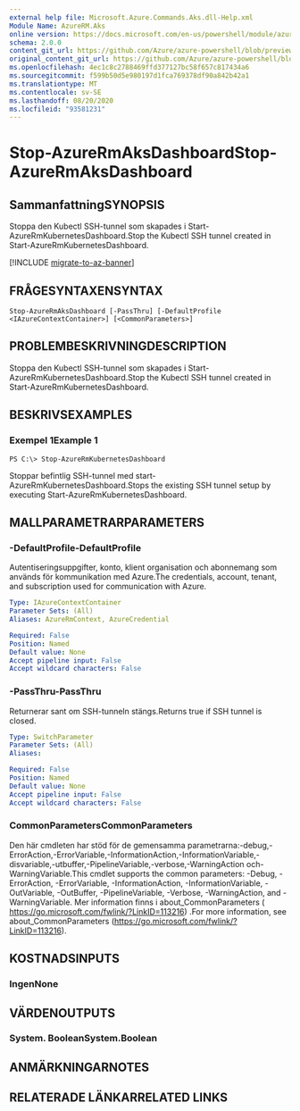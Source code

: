 ```yaml
---
external help file: Microsoft.Azure.Commands.Aks.dll-Help.xml
Module Name: AzureRM.Aks
online version: https://docs.microsoft.com/en-us/powershell/module/azurerm.aks/stop-azurermaksdashboard
schema: 2.0.0
content_git_url: https://github.com/Azure/azure-powershell/blob/preview/src/ResourceManager/Aks/Commands.Aks/help/Stop-AzureRmAksDashboard.md
original_content_git_url: https://github.com/Azure/azure-powershell/blob/preview/src/ResourceManager/Aks/Commands.Aks/help/Stop-AzureRmAksDashboard.md
ms.openlocfilehash: 4ec1c8c2788469ffd377127bc58f657c817434a6
ms.sourcegitcommit: f599b50d5e980197d1fca769378df90a842b42a1
ms.translationtype: MT
ms.contentlocale: sv-SE
ms.lasthandoff: 08/20/2020
ms.locfileid: "93581231"
---
```

# <span data-ttu-id="b6f53-101">Stop-AzureRmAksDashboard</span><span class="sxs-lookup"><span data-stu-id="b6f53-101">Stop-AzureRmAksDashboard</span></span>

## <span data-ttu-id="b6f53-102">Sammanfattning</span><span class="sxs-lookup"><span data-stu-id="b6f53-102">SYNOPSIS</span></span>
<span data-ttu-id="b6f53-103">Stoppa den Kubectl SSH-tunnel som skapades i Start-AzureRmKubernetesDashboard.</span><span class="sxs-lookup"><span data-stu-id="b6f53-103">Stop the Kubectl SSH tunnel created in Start-AzureRmKubernetesDashboard.</span></span>

[!INCLUDE [migrate-to-az-banner](../../includes/migrate-to-az-banner.md)]

## <span data-ttu-id="b6f53-104">FRÅGESYNTAXEN</span><span class="sxs-lookup"><span data-stu-id="b6f53-104">SYNTAX</span></span>

```
Stop-AzureRmAksDashboard [-PassThru] [-DefaultProfile <IAzureContextContainer>] [<CommonParameters>]
```

## <span data-ttu-id="b6f53-105">PROBLEMBESKRIVNING</span><span class="sxs-lookup"><span data-stu-id="b6f53-105">DESCRIPTION</span></span>
<span data-ttu-id="b6f53-106">Stoppa den Kubectl SSH-tunnel som skapades i Start-AzureRmKubernetesDashboard.</span><span class="sxs-lookup"><span data-stu-id="b6f53-106">Stop the Kubectl SSH tunnel created in Start-AzureRmKubernetesDashboard.</span></span>

## <span data-ttu-id="b6f53-107">BESKRIVS</span><span class="sxs-lookup"><span data-stu-id="b6f53-107">EXAMPLES</span></span>

### <span data-ttu-id="b6f53-108">Exempel 1</span><span class="sxs-lookup"><span data-stu-id="b6f53-108">Example 1</span></span>
```
PS C:\> Stop-AzureRmKubernetesDashboard
```

<span data-ttu-id="b6f53-109">Stoppar befintlig SSH-tunnel med start-AzureRmKubernetesDashboard.</span><span class="sxs-lookup"><span data-stu-id="b6f53-109">Stops the existing SSH tunnel setup by executing Start-AzureRmKubernetesDashboard.</span></span>

## <span data-ttu-id="b6f53-110">MALLPARAMETRAR</span><span class="sxs-lookup"><span data-stu-id="b6f53-110">PARAMETERS</span></span>

### <span data-ttu-id="b6f53-111">-DefaultProfile</span><span class="sxs-lookup"><span data-stu-id="b6f53-111">-DefaultProfile</span></span>
<span data-ttu-id="b6f53-112">Autentiseringsuppgifter, konto, klient organisation och abonnemang som används för kommunikation med Azure.</span><span class="sxs-lookup"><span data-stu-id="b6f53-112">The credentials, account, tenant, and subscription used for communication with Azure.</span></span>

```yaml
Type: IAzureContextContainer
Parameter Sets: (All)
Aliases: AzureRmContext, AzureCredential

Required: False
Position: Named
Default value: None
Accept pipeline input: False
Accept wildcard characters: False
```

### <span data-ttu-id="b6f53-113">-PassThru</span><span class="sxs-lookup"><span data-stu-id="b6f53-113">-PassThru</span></span>
<span data-ttu-id="b6f53-114">Returnerar sant om SSH-tunneln stängs.</span><span class="sxs-lookup"><span data-stu-id="b6f53-114">Returns true if SSH tunnel is closed.</span></span>

```yaml
Type: SwitchParameter
Parameter Sets: (All)
Aliases:

Required: False
Position: Named
Default value: None
Accept pipeline input: False
Accept wildcard characters: False
```

### <span data-ttu-id="b6f53-115">CommonParameters</span><span class="sxs-lookup"><span data-stu-id="b6f53-115">CommonParameters</span></span>
<span data-ttu-id="b6f53-116">Den här cmdleten har stöd för de gemensamma parametrarna:-debug,-ErrorAction,-ErrorVariable,-InformationAction,-InformationVariable,-disvariable,-utbuffer,-PipelineVariable,-verbose,-WarningAction och-WarningVariable.</span><span class="sxs-lookup"><span data-stu-id="b6f53-116">This cmdlet supports the common parameters: -Debug, -ErrorAction, -ErrorVariable, -InformationAction, -InformationVariable, -OutVariable, -OutBuffer, -PipelineVariable, -Verbose, -WarningAction, and -WarningVariable.</span></span> <span data-ttu-id="b6f53-117">Mer information finns i about_CommonParameters ( https://go.microsoft.com/fwlink/?LinkID=113216) .</span><span class="sxs-lookup"><span data-stu-id="b6f53-117">For more information, see about_CommonParameters (https://go.microsoft.com/fwlink/?LinkID=113216).</span></span>

## <span data-ttu-id="b6f53-118">KOSTNADS</span><span class="sxs-lookup"><span data-stu-id="b6f53-118">INPUTS</span></span>

### <span data-ttu-id="b6f53-119">Ingen</span><span class="sxs-lookup"><span data-stu-id="b6f53-119">None</span></span>

## <span data-ttu-id="b6f53-120">VÄRDEN</span><span class="sxs-lookup"><span data-stu-id="b6f53-120">OUTPUTS</span></span>

### <span data-ttu-id="b6f53-121">System. Boolean</span><span class="sxs-lookup"><span data-stu-id="b6f53-121">System.Boolean</span></span>

## <span data-ttu-id="b6f53-122">ANMÄRKNINGAR</span><span class="sxs-lookup"><span data-stu-id="b6f53-122">NOTES</span></span>

## <span data-ttu-id="b6f53-123">RELATERADE LÄNKAR</span><span class="sxs-lookup"><span data-stu-id="b6f53-123">RELATED LINKS</span></span>
